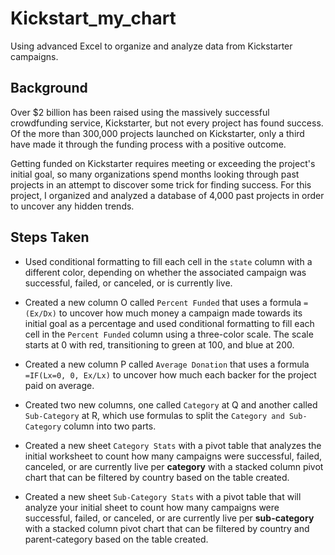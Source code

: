 # Kickstart_my_chart
Using advanced Excel to organize and analyze data from Kickstarter campaigns.

## Background

Over $2 billion has been raised using the massively successful crowdfunding service, Kickstarter, but not every project has found success. Of the more than 300,000 projects launched on Kickstarter, only a third have made it through the funding process with a positive outcome.

Getting funded on Kickstarter requires meeting or exceeding the project's initial goal, so many organizations spend months looking through past projects in an attempt to discover some trick for finding success. For this project, I organized and analyzed a database of 4,000 past projects in order to uncover any hidden trends.


## Steps Taken

* Used conditional formatting to fill each cell in the `state` column with a different color, depending on whether the associated campaign was successful, failed, or canceled, or is currently live.

* Created a new column O called `Percent Funded` that uses a formula `=(Ex/Dx)` to uncover how much money a campaign made towards its initial goal as a percentage and used conditional formatting to fill each cell in the `Percent Funded` column using a three-color scale. The scale starts at 0 with red, transitioning to green at 100, and blue at 200.

* Created a new column P called `Average Donation` that uses a formula `=IF(Lx=0, 0, Ex/Lx)` to uncover how much each backer for the project paid on average.

* Created two new columns, one called `Category` at Q and another called `Sub-Category` at R, which use formulas to split the `Category and Sub-Category` column into two parts.

* Created a new sheet `Category Stats` with a pivot table that analyzes the initial worksheet to count how many campaigns were successful, failed, canceled, or are currently live per **category** with a stacked column pivot chart that can be filtered by country based on the table created.

 * Created a new sheet `Sub-Category Stats` with a pivot table that will analyze your initial sheet to count how many campaigns were successful, failed, or canceled, or are currently live per **sub-category** with a stacked column pivot chart that can be filtered by country and parent-category based on the table created.

